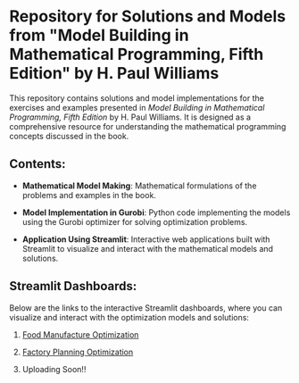 # Repository for Solutions and Models from "Model Building in Mathematical Programming, Fifth Edition" by H. Paul Williams

This repository contains solutions and model implementations for the exercises and examples presented in *Model Building in Mathematical Programming, Fifth Edition* by H. Paul Williams. It is designed as a comprehensive resource for understanding the mathematical programming concepts discussed in the book.


## Contents:
- **Mathematical Model Making**: Mathematical formulations of the problems and examples in the book.
  
- **Model Implementation in Gurobi**: Python code implementing the models using the Gurobi optimizer for solving optimization problems.
  
- **Application Using Streamlit**: Interactive web applications built with Streamlit to visualize and interact with the mathematical models and solutions.
  

## Streamlit Dashboards:
Below are the links to the interactive Streamlit dashboards, where you can visualize and interact with the optimization models and solutions:

1. [Food Manufacture Optimization](https://food-manufacture.streamlit.app/)

2. [Factory Planning Optimization](https://factory-planning.streamlit.app/)
   
3. Uploading Soon!!
